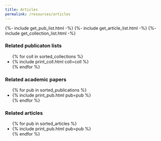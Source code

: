 ```yaml
---
title: Articles
permalink: /resources/articles
---
```


{%- include get_pub_list.html -%}
{%- include get_article_list.html -%}
{%- include get_collection_list.html -%}

### Related publicaton lists
<ul>
{% for coll in sorted_collections %}
<li> {% include print_coll.html coll=coll %} </li>
{% endfor %}
</ul>

### Related academic papers
<ul>
{% for pub in sorted_publications %}
<li> {% include print_pub.html pub=pub %} </li>
{% endfor %}
</ul>

### Related articles

<ul>
{% for pub in sorted_articles %}
<li> {% include print_pub.html pub=pub %} </li>
{% endfor %}
</ul>
